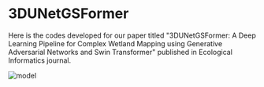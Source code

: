 # 3DUNetGSFormer

Here is the codes developed for our paper titled "3DUNetGSFormer: A Deep Learning Pipeline for Complex Wetland Mapping using Generative Adversarial Networks and Swin Transformer" published in Ecological Informatics journal.

![model](https://user-images.githubusercontent.com/22929034/201015748-60009637-7534-4283-8cf8-2edd41e7f474.png)

